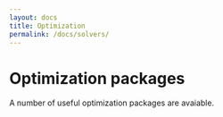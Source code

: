 ```yaml
---
layout: docs
title: Optimization 
permalink: /docs/solvers/
---
```


# Optimization packages

A number of useful optimization packages are avaiable.